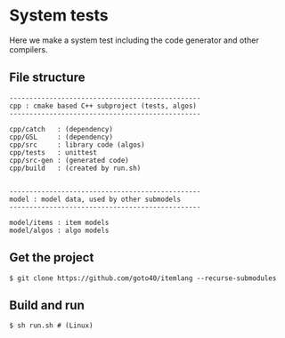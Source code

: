 # System tests

Here we make a system test including the code generator and other compilers.

## File structure

    ------------------------------------------------
    cpp : cmake based C++ subproject (tests, algos)
    ------------------------------------------------

    cpp/catch   : (dependency)
    cpp/GSL     : (dependency)
    cpp/src     : library code (algos)
    cpp/tests   : unittest
    cpp/src-gen : (generated code)
    cpp/build   : (created by run.sh)


    ------------------------------------------------
    model : model data, used by other submodels
    ------------------------------------------------

    model/items : item models
    model/algos : algo models


## Get the project

    $ git clone https://github.com/goto40/itemlang --recurse-submodules 


## Build and run

    $ sh run.sh # (Linux)


